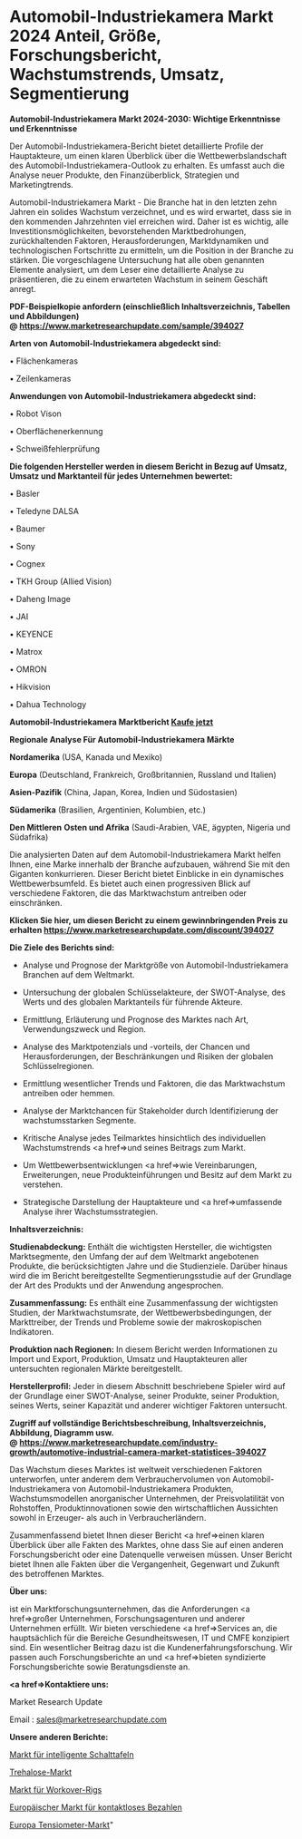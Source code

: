 # Automobil-Industriekamera Markt 2024 Anteil, Größe, Forschungsbericht, Wachstumstrends, Umsatz, Segmentierung

<strong>Automobil-Industriekamera Markt 2024-2030: Wichtige Erkenntnisse und Erkenntnisse</strong>

Der Automobil-Industriekamera-Bericht bietet detaillierte Profile der Hauptakteure, um einen klaren Überblick über die Wettbewerbslandschaft des Automobil-Industriekamera-Outlook zu erhalten. Es umfasst auch die Analyse neuer Produkte, den Finanzüberblick, Strategien und Marketingtrends.

Automobil-Industriekamera Markt - Die Branche hat in den letzten zehn Jahren ein solides Wachstum verzeichnet, und es wird erwartet, dass sie in den kommenden Jahrzehnten viel erreichen wird. Daher ist es wichtig, alle Investitionsmöglichkeiten, bevorstehenden Marktbedrohungen, zurückhaltenden Faktoren, Herausforderungen, Marktdynamiken und technologischen Fortschritte zu ermitteln, um die Position in der Branche zu stärken. Die vorgeschlagene Untersuchung hat alle oben genannten Elemente analysiert, um dem Leser eine detaillierte Analyse zu präsentieren, die zu einem erwarteten Wachstum in seinem Geschäft anregt.

<strong><b>PDF-Beispielkopie anfordern (einschließlich Inhaltsverzeichnis, Tabellen und Abbildungen) @ </b></strong><strong><a href=https://www.marketresearchupdate.com/sample/394027><strong>https://www.marketresearchupdate.com/sample/394027</u></a></strong></strong>

<strong>Arten von Automobil-Industriekamera abgedeckt sind:</strong>

• Flächenkameras

• Zeilenkameras

<strong>Anwendungen von Automobil-Industriekamera abgedeckt sind:</strong>

• Robot Vison

• Oberflächenerkennung

• Schweißfehlerprüfung

<strong>Die folgenden Hersteller werden in diesem Bericht in Bezug auf Umsatz, Umsatz und Marktanteil für jedes Unternehmen bewertet:</strong>

• Basler

• Teledyne DALSA

• Baumer

• Sony

• Cognex

• TKH Group (Allied Vision)

• Daheng Image

• JAI

• KEYENCE

• Matrox

• OMRON

• Hikvision

• Dahua Technology

<strong>Automobil-Industriekamera Marktbericht <a href=https://www.marketresearchupdate.com/buynow/394027>Kaufe jetzt</a></strong>

<strong>Regionale Analyse Für Automobil-Industriekamera Märkte</strong>

<strong>Nordamerika</strong> (USA, Kanada und Mexiko)

<strong>Europa</strong> (Deutschland, Frankreich, Großbritannien, Russland und Italien)

<strong>Asien-Pazifik</strong> (China, Japan, Korea, Indien und Südostasien)

<strong>Südamerika</strong> (Brasilien, Argentinien, Kolumbien, etc.)

<strong>Den Mittleren</strong> <strong>Osten und Afrika</strong> (Saudi-Arabien, VAE, ägypten, Nigeria und Südafrika)

Die analysierten Daten auf dem Automobil-Industriekamera Markt helfen Ihnen, eine Marke innerhalb der Branche aufzubauen, während Sie mit den Giganten konkurrieren. Dieser Bericht bietet Einblicke in ein dynamisches Wettbewerbsumfeld. Es bietet auch einen progressiven Blick auf verschiedene Faktoren, die das Marktwachstum antreiben oder einschränken.

<strong>Klicken Sie hier, um diesen Bericht zu einem gewinnbringenden Preis zu erhalten
</strong><strong><a href=https://www.marketresearchupdate.com/discount/394027>https://www.marketresearchupdate.com/discount/394027</b></u></strong></a>

<strong>Die Ziele des Berichts sind:</strong>

- Analyse und Prognose der Marktgröße von Automobil-Industriekamera Branchen auf dem Weltmarkt.

- Untersuchung der globalen Schlüsselakteure, der SWOT-Analyse, des Werts und des globalen Marktanteils für führende Akteure.

- Ermittlung, Erläuterung und Prognose des Marktes nach Art, Verwendungszweck und Region.

- Analyse des Marktpotenzials und -vorteils, der Chancen und Herausforderungen, der Beschränkungen und Risiken der globalen Schlüsselregionen.

- Ermittlung wesentlicher Trends und Faktoren, die das Marktwachstum antreiben oder hemmen.

- Analyse der Marktchancen für Stakeholder durch Identifizierung der wachstumsstarken Segmente.

- Kritische Analyse jedes Teilmarktes hinsichtlich des individuellen Wachstumstrends <a href=>und</a> seines Beitrags zum Markt.

- Um Wettbewerbsentwicklungen <a href=>wie</a> Vereinbarungen, Erweiterungen, neue Produkteinführungen und Besitz auf dem Markt zu verstehen.

- Strategische Darstellung der Hauptakteure und <a href=>umfas</a>sende Analyse ihrer Wachstumsstrategien.

<strong>Inhaltsverzeichnis:</strong>

<strong>Studienabdeckung:</strong> Enthält die wichtigsten Hersteller, die wichtigsten Marktsegmente, den Umfang der auf dem Weltmarkt angebotenen Produkte, die berücksichtigten Jahre und die Studienziele. Darüber hinaus wird die im Bericht bereitgestellte Segmentierungsstudie auf der Grundlage der Art des Produkts und der Anwendung angesprochen.

<strong>Zusammenfassung:</strong> Es enthält eine Zusammenfassung der wichtigsten Studien, der Marktwachstumsrate, der Wettbewerbsbedingungen, der Markttreiber, der Trends und Probleme sowie der makroskopischen Indikatoren.

<strong>Produktion nach Regionen:</strong> In diesem Bericht werden Informationen zu Import und Export, Produktion, Umsatz und Hauptakteuren aller untersuchten regionalen Märkte bereitgestellt.

<strong>Herstellerprofil:</strong> Jeder in diesem Abschnitt beschriebene Spieler wird auf der Grundlage einer SWOT-Analyse, seiner Produkte, seiner Produktion, seines Werts, seiner Kapazität und anderer wichtiger Faktoren untersucht.

<strong><b>Zugriff auf vollständige Berichtsbeschreibung, Inhaltsverzeichnis, Abbildung, Diagramm usw. @ </b></strong><strong><a href=https://www.marketresearchupdate.com/industry-growth/automotive-industrial-camera-market-statistices-394027>https://www.marketresearchupdate.com/industry-growth/automotive-industrial-camera-market-statistices-394027</a></strong>

Das Wachstum dieses Marktes ist weltweit verschiedenen Faktoren unterworfen, unter anderem dem Verbrauchervolumen von Automobil-Industriekamera von Automobil-Industriekamera Produkten, Wachstumsmodellen anorganischer Unternehmen, der Preisvolatilität von Rohstoffen, Produktinnovationen sowie den wirtschaftlichen Aussichten sowohl in Erzeuger- als auch in Verbraucherländern.

Zusammenfassend bietet Ihnen dieser Bericht <a href=>einen</a> klaren Überblick über alle Fakten des Marktes, ohne dass Sie auf einen anderen Forschungsbericht oder eine Datenquelle verweisen müssen. Unser Bericht bietet Ihnen alle Fakten über die Vergangenheit, Gegenwart und Zukunft des betroffenen Marktes.

<strong>Über uns:</strong>

 ist ein Marktforschungsunternehmen, das die Anforderungen <a href=>großer</a> Unternehmen, Forschungsagenturen und anderer Unternehmen erfüllt. Wir bieten verschiedene <a href=>Services</a> an, die hauptsächlich für die Bereiche Gesundheitswesen, IT und CMFE konzipiert sind. Ein wesentlicher Beitrag dazu ist die Kundenerfahrungsforschung. Wir passen auch Forschungsberichte an und <a href=>bieten</a> syndizierte Forschungsberichte sowie Beratungsdienste an.

<strong><a href=>Kontaktiere uns:</a></strong>

Market Research Update

Email : sales@marketresearchupdate.com

<strong>Unsere anderen Berichte:</strong>

<a href=https://www.linkedin.com/pulse/smart-switch-panel-market-2023-size-growth-trends>Markt für intelligente Schalttafeln</a>

<a href=https://www.linkedin.com/pulse/trehalose-market-2023-analysis-growth-drivers>Trehalose-Markt</a>

<a href=https://www.linkedin.com/pulse/workover-rigs-market-research-report-reveals>Markt für Workover-Rigs</a>

<a href=https://www.linkedin.com/pulse/europe-contactless-payment-market-advancing-growth-globally>Europäischer Markt für kontaktloses Bezahlen</a>

<a href=https://www.linkedin.com/pulse/europe-tensiometer-market-size-share-trend-complete-analysis>Europa Tensiometer-Markt</a>"
